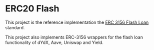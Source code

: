 # ERC20 Flash

This project is the reference implementation the [ERC 3156 Flash Loan](https://github.com/ethereum/EIPs/pull/3156) standard.

This project also implements ERC-3156 wrappers for the flash loan functionality of dYdX, Aave, Uniswap and Yield.